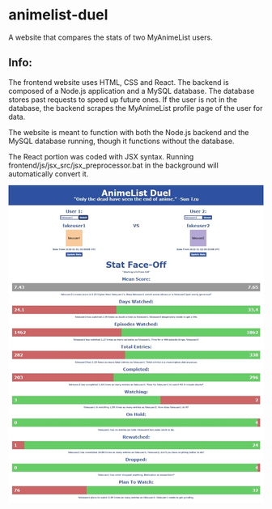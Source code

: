 # animelist-duel

A website that compares the stats of two MyAnimeList users.

## Info:

The frontend website uses HTML, CSS and React. The backend is composed of a Node.js application and a MySQL database. The database stores past requests to speed up future ones. If the user is not in the database, the backend scrapes the MyAnimeList profile page of the user for data.

The website is meant to function with both the Node.js backend and the MySQL database running, though it functions without the database.

The React portion was coded with JSX syntax. Running frontend/js/jsx_src/jsx_preprocessor.bat in the background will automatically convert it.

![Screenshot of Website](docs/screenshot_1.jpg)